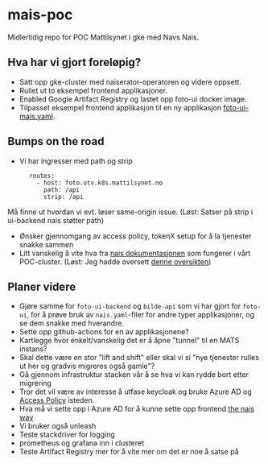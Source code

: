 # mais-poc
Midlertidig repo for POC Mattilsynet i gke med Navs Nais. 

## Hva har vi gjort foreløpig?
* Satt opp gke-cluster med naiserator-operatoren
og videre oppsett.
* Rullet ut to eksempel frontend applikasjoner.
* Enabled Google Artifact Registry og lastet opp 
foto-ui docker image.
* Tilpasset eksempel frontend applikasjon til en 
ny applikasjon [foto-ui-mais.yaml](./foto-ui-mais.yaml).

## Bumps on the road
* Vi har ingresser med path og strip 
```    ingress:
      routes:
        - host: foto.utv.k8s.mattilsynet.no
          path: /api
          strip: /api
```
Må finne ut hvordan vi evt. løser same-origin issue. (Løst: Satser på strip i ui-backend nais støtter path)
* Ønsker gjennomgang av access policy, tokenX setup for å la tjenester snakke sammen
* Litt vanskelig å vite hva fra [nais dokumentasjonen](https://doc.nais.io) som fungerer i vårt POC-cluster. (Løst: Jeg hadde oversett [denne oversikten]( https://docs.google.com/document/d/1tlfnwvf9UYGH_-VGkXnCcC8YAF6kqYmja_oD4xsDccc/edit))

## Planer videre
* Gjøre samme for `foto-ui-backend` og `bilde-api` som vi har gjort for `foto-ui`, for å prøve bruk av 
`nais.yaml`-filer for andre typer applikasjoner, og se dem snakke med hverandre.
* Sette opp github-actions for en av applikasjonene?
* Kartlegge hvor enkelt/vanskelig det er å åpne "tunnel" til en MATS instans?
* Skal dette være en stor "lift and shift" eller skal vi si "nye tjenester rulles ut her og gradvis migreres også gamle"?
* Gå gjennom infrastruktur stacken vår å se hva vi kan rydde bort etter migrering
* Tror det vil være av interesse å utfase keycloak og bruke Azure AD og [Access Policy](https://doc.nais.io/security/auth/azure-ad/access-policy/index.html) isteden.
* Hva må vi sette opp i Azure AD for å kunne sette opp frontend [the nais way](https://github.com/navikt/permitteringsportal/blob/main/src/app/api/client.ts)
* Vi bruker også unleash
* Teste stackdriver for logging
* prometheus og grafana inn i clusteret
* Teste Artifact Registry mer for å vite mer om det er noe å satse på
